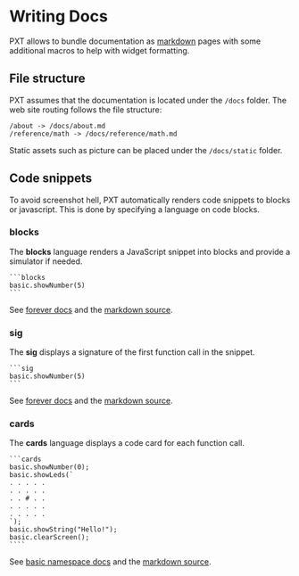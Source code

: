 # Writing Docs

PXT allows to bundle documentation as [markdown](https://github.com/adam-p/markdown-here/wiki/Markdown-Cheatsheet) pages
with some additional macros to help with widget formatting.

## File structure

PXT assumes that the documentation is located under the ``/docs`` folder. The web site routing follows the file structure:

```
/about -> /docs/about.md
/reference/math -> /docs/reference/math.md
```

Static assets such as picture can be placed under the ``/docs/static`` folder.

## Code snippets

To avoid screenshot hell, PXT automatically renders code snippets to blocks or javascript. This is done by specifying a language on code blocks.

### blocks

The **blocks** language renders a JavaScript snippet into blocks and provide a simulator if needed.

    ```blocks
    basic.showNumber(5)
    ```
See [forever docs](https://codemicrobit.com/reference/basic/show-string) 
and the [markdown source](https://github.com/Microsoft/pxt-microbit/blob/master/docs/reference/basic/forever.md).

### sig

The **sig** displays a signature of the first function call in the snippet.

    ```sig
    basic.showNumber(5)
    ```

See [forever docs](https://codemicrobit.com/reference/basic/show-string) 
and the [markdown source](https://github.com/Microsoft/pxt-microbit/blob/master/docs/reference/basic/forever.md).

### cards

The **cards** language displays a code card for each function call.

    ```cards
    basic.showNumber(0);
    basic.showLeds(`
    . . . . .
    . . . . .
    . . # . .
    . . . . .
    . . . . .
    `);
    basic.showString("Hello!");
    basic.clearScreen();
    ````

See [basic namespace docs](https://codemicrobit.com/reference/basic) 
and the [markdown source](https://github.com/Microsoft/pxt-microbit/blob/master/docs/reference/basic).
